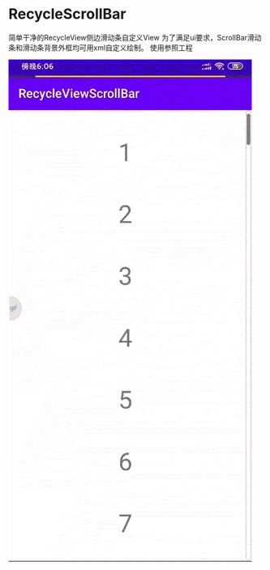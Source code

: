 # RecycleScrollBar
简单干净的RecycleView侧边滑动条自定义View
为了满足ui要求，ScrollBar滑动条和滑动条背景外框均可用xml自定义绘制。
使用参照工程



![效果](https://github.com/goodgoodstudy/RecycleScrollBar/blob/master/gifeditor_20200614_181145.gif)
